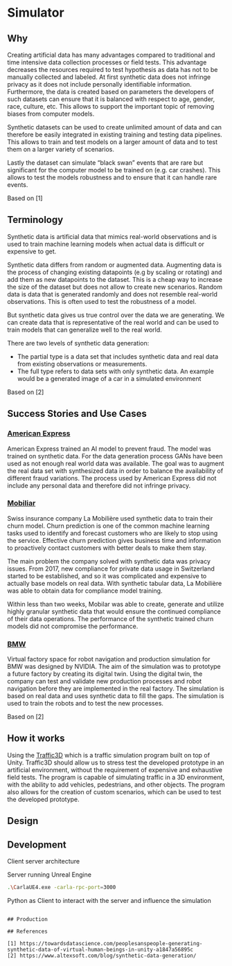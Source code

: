 # Simulator

## Why

Creating artificial data has many advantages compared to traditional and time intensive data collection processes or field tests. This advantage decreases the resources required to test hypothesis as data has not to be manually collected and labeled. At first synthetic data does not infringe privacy as it does not include personally identifiable information. Furthermore, the data is created based on parameters the developers of such datasets can ensure that it is balanced with respect to age, gender, race, culture, etc. This allows to support the important topic of removing biases from computer models.

Synthetic datasets can be used to create unlimited amount of data and can therefore be easily integrated in existing training and testing data pipelines. This allows to train and test models on a larger amount of data and to test them on a larger variety of scenarios.

Lastly the dataset can simulate “black swan” events that are rare but significant for the computer model to be trained on (e.g. car crashes). This allows to test the models robustness and to ensure that it can handle rare events.

Based on [1]

## Terminology

Synthetic data is artificial data that mimics real-world observations and is used to train machine learning models when actual data is difficult or expensive to get.

Synthetic data differs from random or augmented data. Augmenting data is the process of changing existing datapoints (e.g by scaling or rotating) and add them as new datapoints to the dataset. This is a cheap way to increase the size of the dataset but does not allow to create new scenarios. Random data is data that is generated randomly and does not resemble real-world observations. This is often used to test the robustness of a model.

But synthetic data gives us true control over the data we are generating. We can create data that is representative of the real world and can be used to train models that can generalize well to the real world.

There are two levels of synthetic data generation:

- The partial type is a data set that includes synthetic data and real data from existing observations or measurements.
- The full type refers to data sets with only synthetic data. An example would be a generated image of a car in a simulated environment

Based on [2]

## Success Stories and Use Cases

### [American Express](https://www.bangkokpost.com/business/2158831/fake-it-to-make-it-companies-beef-up-ai-models-with-synthetic-data)

American Express trained an AI model to prevent fraud. The model was trained on synthetic data. For the data generation process GANs have been used as not enough real world data was available. The goal was to augment the real data set with synthesized data in order to balance the availability of different fraud variations. The process used by American Express did not include any personal data and therefore did not infringe privacy.

### [Mobiliar](https://f.hubspotusercontent10.net/hubfs/3832818/Resources/case_studies/CS_Mobiliere_x_Statice.pdf?hsCtaTracking=de21e86a-a06f-4e3a-b218-015159730149%257C471d7f33-9783-4c15-9607-b2c6fc0ecb3a)

Swiss insurance company La Mobilière used synthetic data to train their churn model. Churn prediction is one of the common machine learning tasks used to identify and forecast customers who are likely to stop using the service. Effective churn prediction gives business time and information to proactively contact customers with better deals to make them stay.

The main problem the company solved with synthetic data was privacy issues. From 2017, new compliance for private data usage in Switzerland started to be established, and so it was complicated and expensive to actually base models on real data. With synthetic tabular data, La Mobilière was able to obtain data for compliance model training.

Within less than two weeks, Mobilar was able to create, generate and utilize highly granular synthetic data that would ensure the continued compliance of their data operations. The performance of the synthetic trained churn models did not compromise the performance.

### [BMW](https://blogs.nvidia.com/blog/2021/04/13/nvidia-bmw-factory-future/)

Virtual factory space for robot navigation and production simulation for BMW was designed by NVIDIA. The aim of the simulation was to prototype a future factory by creating its digital twin. Using the digital twin, the company can test and validate new production processes and robot navigation before they are implemented in the real factory. The simulation is based on real data and uses synthetic data to fill the gaps. The simulation is used to train the robots and to test the new processes.

Based on [2]

## How it works

Using the [Traffic3D](https://traffic3d.org/) which is a traffic simulation program built on top of Unity. Traffic3D should allow us to stress test the developed prototype in an artificial environment, without the requirement of expensive and exhaustive field tests. The program is capable of simulating traffic in a 3D environment, with the ability to add vehicles, pedestrians, and other objects. The program also allows for the creation of custom scenarios, which can be used to test the developed prototype.

## Design

## Development

Client server architecture

Server running Unreal Engine

```bash
.\CarlaUE4.exe -carla-rpc-port=3000

```

Python as Client to interact with the server and influence the simulation

```python.

## Production

## References

[1] https://towardsdatascience.com/peoplesanspeople-generating-synthetic-data-of-virtual-human-beings-in-unity-a1847a56895c
[2] https://www.altexsoft.com/blog/synthetic-data-generation/
```
